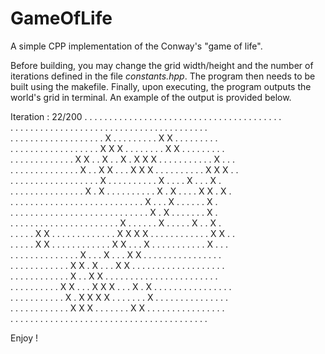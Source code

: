 # GameOfLife
A simple CPP implementation of the Conway's "game of life".

Before building, you may change the grid width/height and the number of iterations defined in the file _constants.hpp_.
The program then needs to be built using the makefile.
Finally, upon executing, the program outputs the world's grid in terminal. An example of the output is provided below.

Iteration : 22/200 
. . . . . . . . . . . . . . . . . . . . . . . . . . . . . . . . . . . . . . . .  
. . . . . . . . . . . . . . . . . . . . . . . . . . . . . . . . . . . . . . . .  
. . . . . . . . . . . . . . . . . . . X . . . . . . . . . X X . . . . . . . . .  
. . . . . . . . . . . . . . . . . . X X X . . . . . . . . X X . . . . . . . . .  
. . . . . . . . . . . . . X X . . X . . X . X X X . . . . . . . . . . . X . . .  
. . . . . . . . . . . . . . X . . X X . . . X X X . . . . . . . . . . X X X . .  
. . . . . . . . . . . . . . . . . . X . . . . . . . . . . X . . . . X . . . X .  
. . . . . . . . . . . . . . . X . X . . . . . . . . . . X . X . . . . X X . X .  
. . . . . . . . . . . . . . . . . . . . . . . . . . . X . . . X . . . . . . X .  
. . . . . . . . . . . . . . . . . . . . . . . . . . . . X . X . . . . . . . X .  
. . . . . . . . . . . . . . . . . . . . . . X . . . . . . X . . . . . X . . X .  
. . . . . X X . . . . . . . . . . . . . X X X X . . . . . . . . . . . . X X . .  
. . . . . X X . . . . . . . . . . . . X X . . . X . . . . . . . . . . . X . . .  
. . . . . . . . . . . . . . X . . . X . . . X X . . . . . . . . . . . . . . . .  
. . . . . . . . . . . . X X . X . . . X X . . . . . . . . . . . . . . . . . . .  
. . . . . . . . . . . . X . . X X . . . . . . . . . . . . . . . . . . . . . . .  
. . . . . . . . . . X X . . . X X X . . . X . X . . . . . . . . . . . . . . . .  
. . . . . . . . . . . X . X X X X . . . . . . . X . . . . . . . . . . . . . . .  
. . . . . . . . . . . . X X X . . . . . . . X X . . . . . . . . . . . . . . . .  
. . . . . . . . . . . . . . . . . . . . . . . . . . . . . . . . . . . . . . . .  

Enjoy !
